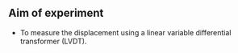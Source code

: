 ## Aim of experiment

- To measure the displacement using a linear variable differential transformer (LVDT).